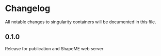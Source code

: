 # Changelog

All notable changes to singularity containers will be documented
in this file.

## 0.1.0

Release for publication and ShapeME web server

